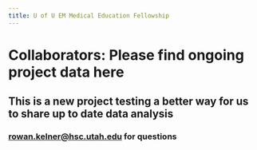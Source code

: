 ```yaml
---
title: U of U EM Medical Education Fellowship
---
```


# Collaborators: Please find ongoing project data here 
## This is a new project testing a better way for us to share up to date data analysis
### rowan.kelner@hsc.utah.edu for questions

